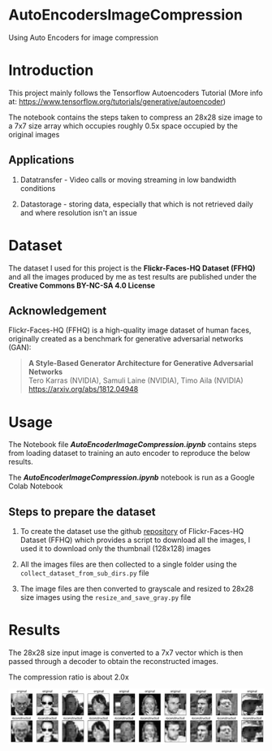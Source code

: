 # AutoEncodersImageCompression
Using Auto Encoders for image compression

# Introduction

This project mainly follows the Tensorflow Autoencoders Tutorial (More info at: https://www.tensorflow.org/tutorials/generative/autoencoder)

The notebook contains the steps taken to compress an 28x28 size image to a 7x7 size array which occupies roughly 0.5x space occupied by the original images

## Applications

1. Datatransfer - Video calls or moving streaming in low bandwidth conditions

2. Datastorage - storing data, especially that which is not retrieved daily and where resolution isn't an issue

# Dataset

The dataset I used for this project is the **Flickr-Faces-HQ Dataset (FFHQ)** and all the images produced by me as test results are published under the **Creative Commons BY-NC-SA 4.0 License**

## Acknowledgement

Flickr-Faces-HQ (FFHQ) is a high-quality image dataset of human faces, originally created as a benchmark for generative adversarial networks (GAN):

> **A Style-Based Generator Architecture for Generative Adversarial Networks**<br>
> Tero Karras (NVIDIA), Samuli Laine (NVIDIA), Timo Aila (NVIDIA)<br>
> https://arxiv.org/abs/1812.04948


# Usage

The Notebook file ***AutoEncoderImageCompression.ipynb*** contains steps from loading dataset to training an auto encoder to reproduce the below results.

The ***AutoEncoderImageCompression.ipynb*** notebook is run as a Google Colab Notebook

## Steps to prepare the dataset

1. To create the dataset use the github [repository](https://github.com/NVlabs/ffhq-dataset) of Flickr-Faces-HQ Dataset (FFHQ) which provides a script to download all the images, I used it to download only the thumbnail (128x128) images

2. All the images files are then collected to a single folder using the ```collect_dataset_from_sub_dirs.py``` file

3. The image files are then converted to grayscale and resized to 28x28 size images using the ```resize_and_save_gray.py``` file

# Results

The 28x28 size input image is converted to a 7x7 vector which is then passed through a decoder to obtain the reconstructed images.

The compression ratio is about 2.0x 

![Results_image](./readme_blob/res.png)



